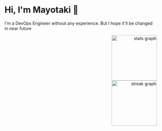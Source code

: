 # Hi, I'm Mayotaki 👋 

I'm a DevOps Engineer without any experience. But I hope it'll be changed in near future
<!--
**Mayotaki/Mayotaki** is a ✨ _special_ ✨ repository because its `README.md` (this file) appears on your GitHub profile.

Here are some ideas to get you started:

- 🔭 I’m currently working on ...
- 🌱 I’m currently learning ...
- 👯 I’m looking to collaborate on ...
- 🤔 I’m looking for help with ...
- 💬 Ask me about ...
- 📫 How to reach me: ...
- 😄 Pronouns: ...
- ⚡ Fun fact: ...
-->

<div align="right">
  <img src="https://github-readme-stats.vercel.app/api?username=Mayotaki&hide_title=true&hide_rank=false&show_icons=true&include_all_commits=true&count_private=false&disable_animations=false&theme=dracula&locale=en&hide_border=false" height="150" alt="stats graph"  />
  <br>
  <img src="https://streak-stats.demolab.com?user=Mayotaki&locale=en&mode=daily&theme=dracula&hide_border=false&border_radius=5" height="150" alt="streak graph"  />
</div>


